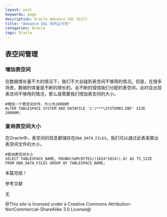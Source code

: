 ```yaml
---
layout: post
keywords: page
description: Oracle Advance SQL Skill
title: "Advance SQL 系列之分页"
categories: Oracle
tags: Oracle
---
```


## 表空间管理
### 增加表空间
在数据增长量不大的情况下，我们不大会碰到表空间不够用的情况。但是，在很多场景，数据的体量是不断的增长的。会不断的侵蚀我们分配的表空间，此时会出现
表空间不够用的情况，那么就需要我们增加表空间的大小。


	#增加一个表空间文件，大小为20000M
	ALTER TABLESPACE SYSTEM ADD DATAFILE 'C:\***\SYSTEM03.DBF' SIZE 20000M;

### 查询表空间大小
在Oracle中，表空间的信息都储存在`DBA_DATA_FILES`。我们可以通过此表来算出表空间文件的大小。


	#查询表空间大小
	SELECT TABLESPACE_NAME, ROUND(SUM(BYTES/(1024*1024)),0) AS TS_SIZE FROM DBA_DATA_FILES GROUP BY TABLESPACE_NAME;

本篇完结！

参考文献

无

@This site is licensed under a Creative Commons Attribution-NonCommercial-ShareAlike 3.0 License@

